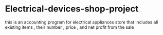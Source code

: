 # Electrical-devices-shop-project
this is an accounting program for electrical appliances store that includes all existing items , their number , price , and net profit from the sale 
